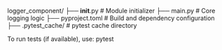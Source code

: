 logger_component/
├── __init__.py             # Module initializer
├── main.py                 # Core logging logic
├── pyproject.toml          # Build and dependency configuration
├── .pytest_cache/          # pytest cache directory

To run tests (if available), use:
pytest